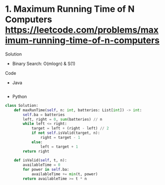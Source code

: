 # 1. Maximum Running Time of N Computers https://leetcode.com/problems/maximum-running-time-of-n-computers

Solution

- Binary Search: O(mlogn) & S(1)

Code

- Java

```java

```

- Python

```python
class Solution:
    def maxRunTime(self, n: int, batteries: List[int]) -> int:
        self.ba = batteries
        left, right = 0, sum(batteries) // n
        while left <= right:
            target = left + (right - left) // 2
            if not self.isValid(target, n):
                right = target - 1
            else:
                left = target + 1
        return right
    
    def isValid(self, t, n):
        availableTime = 0
        for power in self.ba:
            availableTime += min(t, power)
        return availableTime >= t * n
```
